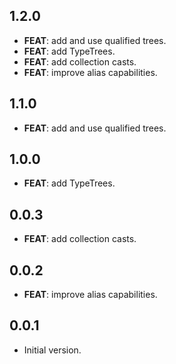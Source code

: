 ## 1.2.0

 - **FEAT**: add and use qualified trees.
 - **FEAT**: add TypeTrees.
 - **FEAT**: add collection casts.
 - **FEAT**: improve alias capabilities.

## 1.1.0

 - **FEAT**: add and use qualified trees.

## 1.0.0

 - **FEAT**: add TypeTrees.

## 0.0.3

 - **FEAT**: add collection casts.

## 0.0.2

 - **FEAT**: improve alias capabilities.

## 0.0.1

- Initial version.
